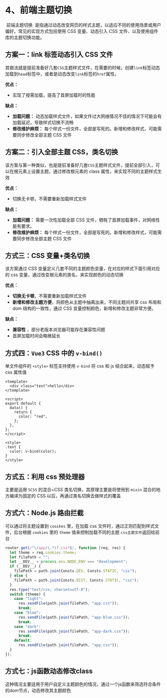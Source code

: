 # 4、前端主题切换

‌ 前端主题切换 ‌ 是指通过动态改变网页的样式主题，以适应不同的使用场景或用户偏好。常见的实现方式包括使用 CSS 变量、动态引入 CSS 文件、以及使用组件库的主题切换功能。

## 方案一：link 标签动态引入 CSS 文件

其做法就是提前准备好几套`CSS`主题样式文件，在需要的时候，创建`link`标签动态加载到`head`标签中，或者是动态改变`link`标签的`href`属性。

**优点：**

- 实现了按需加载，提高了首屏加载时的性能

**缺点：**

- **加载问题：** 动态加载样式文件，如果文件过大网络情况不佳的情况下可能会有加载延迟，导致样式切换不流畅
- **修改维护麻烦：** 每个样式一份文件，全部是写死的。新增和修改样式，可能需要同步修改全部主题 CSS 文件

## 方案二：引入全部主题 CSS，类名切换

该方案与第一种类似，也是提前准备好几套`CSS`主题样式文件，提前全部引入，可以在根元素上设置主题，通过修改根元素的 class 属性，来实现不同的主题样式生效

**优点：**

- 切换无卡顿，不需要重新加载样式文件

**缺点：**

- **加载问题：** 需要一次性加载全部 CSS 文件，牺牲了首屏加载事件，对网络性能有要求。
- **修改维护麻烦：** 每个样式一份文件，全部是写死的。新增和修改样式，可能需要同步修改全部主题 CSS 文件

## 方式三：CSS 变量+类名切换

该方案通过 CSS 变量定义几套不同的主题颜色变量，在对应的样式下面引用对应的 css 变量，通过改变根元素的类名，来实现颜色的动态切换

**优点：**

- **切换无卡顿**，不需要重新加载样式文件
- **新增和修改主题方便**，将颜色从主题中抽离出来，不同主题间共享 css 布局和 dom 结构的一致性，通过 CSS 变量控制颜色，新增和修改主题非常方便。

**缺点：**

- **兼容性** ，部分老版本浏览器可能存在兼容性问题
- 首屏加载时间会略微延长

## 方式四：`Vue3` CSS 中的 `v-bind()`

单文件组件的 `<style>` 标签支持使用 `v-bind` 将 css 和 js 结合起来，动态赋予 css 属性值

```vue
<template>
  <div class="text">hello</div>
</template>

<script>
export default {
  data() {
    return {
      color: "red",
    };
  },
};
</script>

<style>
.text {
  color: v-bind(color);
}
</style>
```

## 方式五：利用 css 预处理器

主要是运用 `SCSS` 的混合+CSS 类名切换，其原理主要是将使用到 `mixin` 混合的地方编译为固定的 CSS 以后，再通过类名切换去做样式的覆盖

## 方式六：Node.js 路由拦截

可以通过将主题设置到 `cooikes` 里，在加载 css 文件时，通过正则匹配到样式文件，后台根据 `cookies` 里的 `theme` 值来控制加载不同的主题 `css主题文件`返回给前台

```js
router.get(/^\/app(\.*)?.css*$/, function (req, res) {
  let theme = req.cookies.theme;
  let filePath = "";
  let __DEV__ = process.env.NODE_ENV === "development";
  if (__DEV__) {
    filePath = path.join(Consts.DEV, Consts.STATIC, "css");
  } else {
    filePath = path.join(Consts.DIST, Consts.STATIC, "css");
  }
  res.type("text/css; charset=utf-8");
  switch (theme) {
    case "light":
      res.sendFile(path.join(filePath, "app.css"));
      break;
    case "blue":
      res.sendFile(path.join(filePath, "app-blue.css"));
      break;
    case "dark":
      res.sendFile(path.join(filePath, "app-dark.css"));
      break;
    default:
      res.sendFile(path.join(filePath, "app.css"));
  }
});
```
## 方式七：js函数动态修改class

这种情况主要适用于用户自定义主题颜色的情况，通过一个js函数来筛选符合条件的dom节点，动态修改其主题颜色
